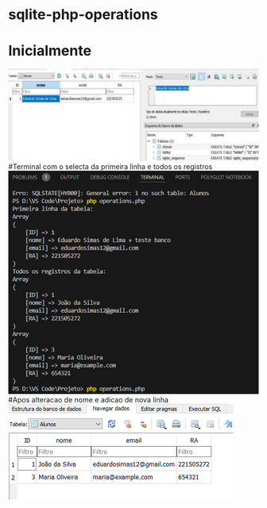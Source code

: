 # sqlite-php-operations
# Inicialmente
<img src="/1.png" alt="1">
#Terminal com o selecta da primeira linha e todos os registros
<img src="/2.png" alt="1">
#Apos alteracao de nome e adicao de nova linha
<img src="/3.png" alt="1">
